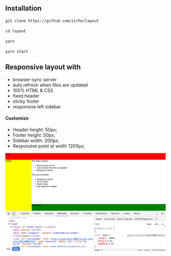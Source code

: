 ## Installation

```
git clone https://github.com/zirho/layout

cd layout

yarn

yarn start
```

## Responsive layout with

 * browser-sync server
 * auto refresh when files are updated
 * 100% HTML & CSS
 * fixed header
 * sticky footer
 * responsive left sidebar

#### Customize
 * Header height: 50px;
 * Footer height: 50px;
 * Sidebar width: 200px;
 * Responsive point at width 1200px;

 ![Layout](./screenshot.png)
